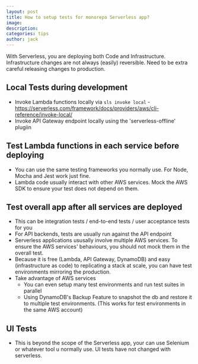 ```yaml
---
layout: post
title: How to setup tests for monorepo Serverless app?
image: 
description: 
categories: tips
author: jack
---
```


With Serverless, you are deploying both Code and Infrastructure. Infrastructure changes are not always (easily) reversible. Need to be extra careful releasing changes to production.

## Local Tests during development
  - Invoke Lambda functions locally via `sls invoke local` - https://serverless.com/framework/docs/providers/aws/cli-reference/invoke-local/
  - Invoke API Gateway endpoint locally using the 'serverless-offline' plugiin
## Test Lambda functions in each service before deploying
  - You can use the same testing frameworks you normally use. For Node, Mocha and Jest work just fine.
  - Lambda code usually interact with other AWS services. Mock the AWS SDK to ensure your test does not depend on them.
## Test overall app after all services are deployed
  - This can be integration tests / end-to-end tests / user acceptance tests for you
  - For API backends, tests are usually run against the API endpoint
  - Serverless applications ususally involve multiple AWS services. To ensure the AWS services' behaviours, you should not mock them in the overall test.
  - Because it is free (Lambda, API Gateway, DynamoDB) and easy (infrastructure as code) to replicating a stack at scale, you can have test environments mirroring the production.
  - Take advantage of AWS services
    - You can even setup many test environments and run test suites in parallel
    - Using DynamoDB's Backup Feature to snapshot the db and restore it to multiple test environments. (This works for test environments in the same AWS account)
## UI Tests
  - This is beyond the scope of the Serverless app, your can use Selenium or whatever tool u normally use. UI tests have not changed with serverless.
